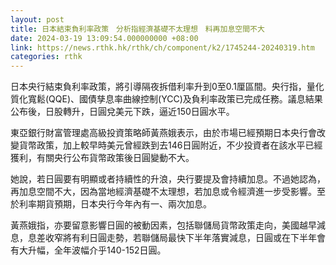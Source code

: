 ```yaml
---
layout: post
title: 日本結束負利率政策　分析指經濟基礎不太理想　料再加息空間不大
date: 2024-03-19 13:09:54.000000000 +08:00
link: https://news.rthk.hk/rthk/ch/component/k2/1745244-20240319.htm
categories: rthk
---
```


日本央行結束負利率政策，將引導隔夜拆借利率升到0至0.1厘區間。央行指，量化質化寬鬆(QQE)、國債孳息率曲線控制(YCC)及負利率政策已完成任務。議息結果公布後，日股轉升，日圓兌美元下跌，逼近150日圓水平。

東亞銀行財富管理處高級投資策略師黃燕娥表示，由於市場已經預期日本央行會改變貨幣政策，加上較早時美元曾經跌到去146日圓附近，不少投資者在該水平已經獲利，有關央行公布貨幣政策後日圓變動不大。

她說，若日圓要有明顯或者持續性的升浪，央行要提及會持續加息。不過她認為，再加息空間不大，因為當地經濟基礎不太理想，若加息或令經濟進一步受影響。至於利率期貨預期，日本央行今年內有一、兩次加息。

黃燕娥指，亦要留意影響日圓的被動因素，包括聯儲局貨幣政策走向，美國越早減息，息差收窄將有利日圓走勢，若聯儲局最快下半年落實減息，日圓或在下半年會有大升幅，全年波幅介乎140-152日圓。
